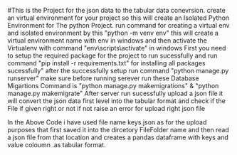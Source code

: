 #This is the Project for the json data to the tabular data conevrsion.
create an virtual environment for your project so this will create an Isolated Python Environment for The python Project. run command for creating a virtual env and isolated environment by this "python -m venv env" this will create a virtual environment name with env in windows and then activate the Virtualenv with command 
"env\scripts\activate" in windows 
First you need to setup the required package for the project to run sucessfully and run command "pip install -r requirements.txt" for installing all packages sucessfully"
after the successfully setup run command "python manage.py runserver" make sure before running serever run these Database Migartions Command is "python manage.py makemigrations" &   "python manage.py makemigrate"
After server run sucessfully upload a json file it will convert the json data first level into the tabular format and check if the File if given right or not if not raise an error for upload right json file

In the Above Code i have used file name keys.json as for the upload purposes that first saved it into the dircetory FileFolder name and then read a json file from that location and creates a pandas dataframe with keys and value coloumn .as tabular format.
